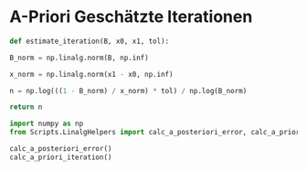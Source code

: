 
# A-Priori Geschätzte Iterationen
```python
def estimate_iteration(B, x0, x1, tol):

B_norm = np.linalg.norm(B, np.inf)

x_norm = np.linalg.norm(x1 - x0, np.inf)

n = np.log(((1 - B_norm) / x_norm) * tol) / np.log(B_norm)

return n
```

```python
import numpy as np
from Scripts.LinalgHelpers import calc_a_posteriori_error, calc_a_priori_iteration

calc_a_posteriori_error()
calc_a_priori_iteration()
```
